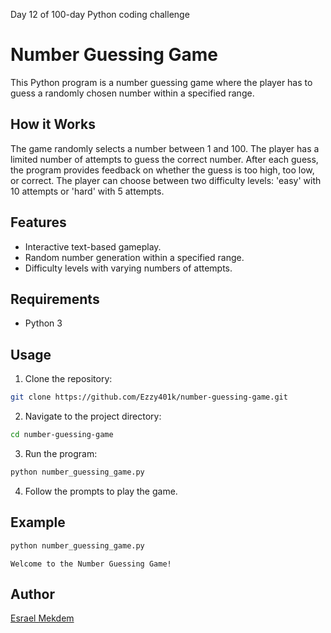 Day 12 of 100-day Python coding challenge

# Number Guessing Game

This Python program is a number guessing game where the player has to guess a randomly chosen number within a specified range.

## How it Works
The game randomly selects a number between 1 and 100. The player has a limited number of attempts to guess the correct number. After each guess, the program provides feedback on whether the guess is too high, too low, or correct. The player can choose between two difficulty levels: 'easy' with 10 attempts or 'hard' with 5 attempts.

## Features
- Interactive text-based gameplay.
- Random number generation within a specified range.
- Difficulty levels with varying numbers of attempts.

## Requirements
- Python 3

## Usage
1. Clone the repository:

```bash
git clone https://github.com/Ezzy401k/number-guessing-game.git
```

2. Navigate to the project directory:

```bash
cd number-guessing-game
```

3. Run the program:

```bash
python number_guessing_game.py
```

4. Follow the prompts to play the game.

## Example

```python
python number_guessing_game.py
```

```
Welcome to the Number Guessing Game!
```

## Author

[Esrael Mekdem](https://github.com/Ezzy401k)
